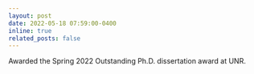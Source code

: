 ```yaml
---
layout: post
date: 2022-05-18 07:59:00-0400
inline: true
related_posts: false
---
```


Awarded the Spring 2022 Outstanding Ph.D. dissertation award at UNR.
